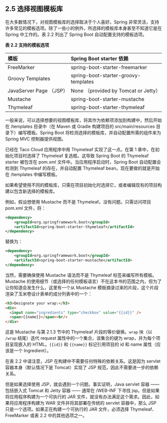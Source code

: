 ## 2.5 选择视图模板库

在大多数情况下，对视图模板库的选择取决于个人喜好。Spring 非常灵活，支持许多常见的模板选项。除了一些小的例外，所选择的模板库本身甚至不知道它是在 Spring 中工作的。表 2.2 列出了 Spring Boot 自动配置支持的模板选项。

**表 2.2 支持的模板选项**

| 模板 | Spring Boot starter 依赖 |
| :--- | :--- |
| FreeMarker | spring-boot-starter-freemarker |
| Groovy Templates | spring-boot-starter-groovy-templates |
| JavaServer Page （JSP） | None （provided by Tomcat or Jetty） |
| Mustache | spring-boot-starter-mustache |
| Thymeleaf | spring-boot-starter-thymeleaf |

一般来说，可以选择想要的视图模板库，将其作为依赖项添加到构建中，然后开始在 /templates 目录中（在 Maven 或 Gradle 构建项目的 src/main/resources 目录下）编写模板。Spring Boot 将检测选择的模板库，并自动配置所需的组件来为 Spring MVC 控制器提供视图。

已经在 Taco Cloud 应用程序中用 Thymeleaf 实现了这一点。在第 1 章中，在初始化项目时选择了 Thymeleaf 复选框。这导致 Spring Boot 的 Thymeleaf starter 被包含在 pom.xml 文件中。当应用程序启动时，Spring Boot 自动配置会检测到 Thymeleaf 的存在，并自动配置 Thymeleaf bean。现在要做的就是开始在 /templates 中编写模板。

如果希望使用不同的模板库，只需在项目初始化时选择它，或者编辑现有的项目构建以包含新选择的模板库。

例如，假设想使用 Mustache 而不是 Thymeleaf。没有问题。只需访问项目 pom.xml 文件，将：

```xml
<dependency>
    <groupId>org.springframework.boot</groupId>
    <artifactId>spring-boot-starter-thymeleaf</artifactId>
</dependency>
```

替换为：

```xml
<dependency>
    <groupId>org.springframework.boot</groupId>
    <artifactId>spring-boot-starter-mustache</artifactId>
</dependency>
```

当然，需要确保使用 Mustache 语法而不是 Thymeleaf 标签来编写所有模板。Mustache 的使用细节（或选择的任何模板语言）不在这本书的范围之内，但为了让你知道会发生什么，这里有一个从 Mustache 模板摘录过来的片段，这个片段渲染了玉米卷设计表单的成分列表中的一个：

```html
<h3>Designate your wrap:</h3>
<div>
  <input name="ingredients" type="checkbox" value="{{id}}" />
  <span>{{name}}</span><br/>
</div>
```

这是 Mustache 与第 2.1.3 节中的 Thymeleaf 片段的等价替换。`wrap` 块（以 `/wrap` 结尾）迭代 request 属性中的一个集合，该集合的键为 wrap，并为每个项目呈现嵌入的 HTML。`{{id}}` 和 `{{name}}` 标记引用项目的 id 和 name 属性（应该是一个 Ingredient）。

在表 2.2 中请注意，JSP 在构建中不需要任何特殊的依赖关系。这是因为 servlet 容器本身（默认情况下是 Tomcat）实现了 JSP 规范，因此不需要进一步的依赖关系。

但是如果选择使用 JSP，就会遇到一个问题。事实证明，Java servlet 容器 —— 包括嵌入式 Tomcat 和 Jetty 容器 —— 通常在 /WEB-INF 下寻找 jsp。但是如果将应用程序构建为一个可执行的 JAR 文件，就没有办法满足这个需求。因此，如果将应用程序构建为 WAR 文件并将其部署在传统的 servlet 容器中，那么 JSP 只是一个选项。如果正在构建一个可执行的 JAR 文件，必须选择 Thymeleaf、FreeMarker 或表 2.2 中的其他选项之一。
